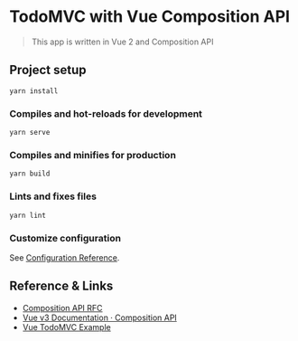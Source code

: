 # TodoMVC with Vue Composition API

> This app is written in Vue 2 and Composition API

## Project setup
```
yarn install
```

### Compiles and hot-reloads for development
```
yarn serve
```

### Compiles and minifies for production
```
yarn build
```

### Lints and fixes files
```
yarn lint
```

### Customize configuration
See [Configuration Reference](https://cli.vuejs.org/config/).

## Reference & Links

- [Composition API RFC](https://composition-api.vuejs.org/)
- [Vue v3 Documentation · Composition API](https://v3.vuejs.org/guide/composition-api-introduction.html)
- [Vue TodoMVC Example](https://github.com/vuejs/vuejs.org/tree/master/src/v2/examples/vue-20-todomvc)
